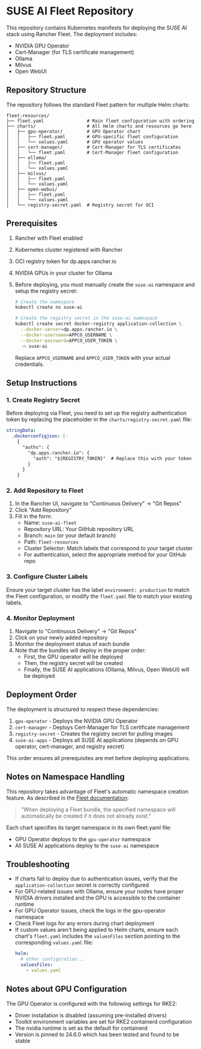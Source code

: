 # SUSE AI Fleet Repository

This repository contains Kubernetes manifests for deploying the SUSE AI stack using Rancher Fleet. The deployment includes:

- NVIDIA GPU Operator
- Cert-Manager (for TLS certificate management)
- Ollama
- Milvus
- Open WebUI

## Repository Structure

The repository follows the standard Fleet pattern for multiple Helm charts:

```
fleet-resources/
├── fleet.yaml                # Main fleet configuration with ordering
├── charts/                   # All Helm charts and resources go here
│   ├── gpu-operator/         # GPU Operator chart
│   │   ├── fleet.yaml        # GPU-specific fleet configuration
│   │   └── values.yaml       # GPU operator values
│   ├── cert-manager/         # Cert-Manager for TLS certificates
│   │   └── fleet.yaml        # Cert-Manager fleet configuration
│   ├── ollama/
│   │   ├── fleet.yaml
│   │   └── values.yaml
│   ├── milvus/
│   │   ├── fleet.yaml
│   │   └── values.yaml
│   ├── open-webui/
│   │   ├── fleet.yaml
│   │   └── values.yaml
│   └── registry-secret.yaml  # Registry secret for OCI
```

## Prerequisites

1. Rancher with Fleet enabled
2. Kubernetes cluster registered with Rancher
3. OCI registry token for dp.apps.rancher.io
4. NVIDIA GPUs in your cluster for Ollama
5. Before deploying, you must manually create the `suse-ai` namespace and setup the registry secret:

   ```bash
   # Create the namespace
   kubectl create ns suse-ai
   
   # Create the registry secret in the suse-ai namespace
   kubectl create secret docker-registry application-collection \
     --docker-server=dp.apps.rancher.io \
     --docker-username=APPCO_USERNAME \
     --docker-password=APPCO_USER_TOKEN \
     -n suse-ai
   ```
   Replace `APPCO_USERNAME` and `APPCO_USER_TOKEN` with your actual credentials.

## Setup Instructions

### 1. Create Registry Secret

Before deploying via Fleet, you need to set up the registry authentication token by replacing the placeholder in the `charts/registry-secret.yaml` file:

```yaml
stringData:
  .dockerconfigjson: |-
    {
      "auths": {
        "dp.apps.rancher.io": {
          "auth": "${REGISTRY_TOKEN}"  # Replace this with your token
        }
      }
    }
```

### 2. Add Repository to Fleet

1. In the Rancher UI, navigate to "Continuous Delivery" → "Git Repos"
2. Click "Add Repository"
3. Fill in the form:
   - Name: `suse-ai-fleet`
   - Repository URL: Your GitHub repository URL
   - Branch: `main` (or your default branch)
   - Path: `fleet-resources`
   - Cluster Selector: Match labels that correspond to your target cluster
   - For authentication, select the appropriate method for your GitHub repo

### 3. Configure Cluster Labels

Ensure your target cluster has the label `environment: production` to match the Fleet configuration, or modify the `fleet.yaml` file to match your existing labels.

### 4. Monitor Deployment

1. Navigate to "Continuous Delivery" → "Git Repos"
2. Click on your newly added repository
3. Monitor the deployment status of each bundle
4. Note that the bundles will deploy in the proper order:
   - First, the GPU operator will be deployed
   - Then, the registry secret will be created
   - Finally, the SUSE AI applications (Ollama, Milvus, Open WebUI) will be deployed

## Deployment Order

The deployment is structured to respect these dependencies:

1. `gpu-operator` - Deploys the NVIDIA GPU Operator 
2. `cert-manager` - Deploys Cert-Manager for TLS certificate management
3. `registry-secret` - Creates the registry secret for pulling images
4. `suse-ai-apps` - Deploys all SUSE AI applications (depends on GPU operator, cert-manager, and registry secret)

This order ensures all prerequisites are met before deploying applications.

## Notes on Namespace Handling

This repository takes advantage of Fleet's automatic namespace creation feature. As described in the [Fleet documentation](https://fleet.rancher.io/namespaces):

> "When deploying a Fleet bundle, the specified namespace will automatically be created if it does not already exist."

Each chart specifies its target namespace in its own fleet.yaml file:
- GPU Operator deploys to the `gpu-operator` namespace
- All SUSE AI applications deploy to the `suse-ai` namespace

## Troubleshooting

- If charts fail to deploy due to authentication issues, verify that the `application-collection` secret is correctly configured
- For GPU-related issues with Ollama, ensure your nodes have proper NVIDIA drivers installed and the GPU is accessible to the container runtime
- For GPU Operator issues, check the logs in the gpu-operator namespace
- Check Fleet logs for any errors during chart deployment
- If custom values aren't being applied to Helm charts, ensure each chart's `fleet.yaml` includes the `valuesFiles` section pointing to the corresponding `values.yaml` file:
  ```yaml
  helm:
    # other configuration...
    valuesFiles:
      - values.yaml
  ```

## Notes about GPU Configuration

The GPU Operator is configured with the following settings for RKE2:

- Driver installation is disabled (assuming pre-installed drivers)
- Toolkit environment variables are set for RKE2 containerd configuration
- The nvidia runtime is set as the default for containerd
- Version is pinned to 24.6.0 which has been tested and found to be stable